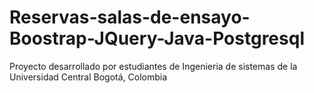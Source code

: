 # Reservas-salas-de-ensayo-Boostrap-JQuery-Java-Postgresql
Proyecto desarrollado por estudiantes de Ingenieria de sistemas de la Universidad Central Bogotá, Colombia
